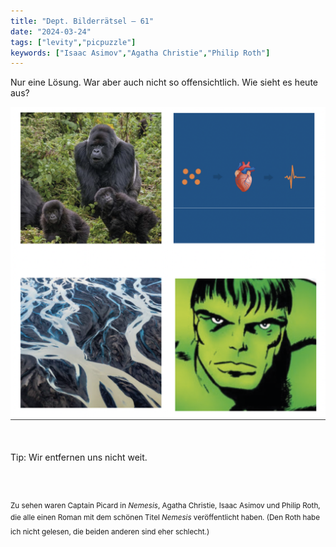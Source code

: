 ```yaml
---
title: "Dept. Bilderrätsel – 61"
date: "2024-03-24"
tags: ["levity","picpuzzle"]
keywords: ["Isaac Asimov","Agatha Christie","Philip Roth"]
---
```

Nur eine Lösung. War aber auch nicht so offensichtlich. Wie sieht es heute aus?
<br/>

<img  src="/assets/img/picpuzzle61.png" alt="Bilderrätsel61">

<br/>
<br/>
<br/>

Tip: Wir entfernen uns nicht weit.

<br/>
<br/>

<sup>Zu sehen waren Captain Picard in <i>Nemesis</i>, Agatha Christie, Isaac Asimov und Philip Roth, die alle einen Roman mit dem schönen Titel <i>Nemesis</i> veröffentlicht haben. (Den Roth habe ich nicht gelesen, die beiden anderen sind eher schlecht.)
<sup>